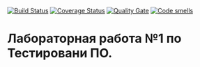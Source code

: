 [![Build Status](https://travis-ci.com/KulakovAlexey/KAR.svg?branch=master)](https://travis-ci.com/KulakovAlexey/KAR)
[![Coverage Status](https://coveralls.io/repos/github/KulakovAlexey/KAR/badge.png?branch=main)](https://coveralls.io/github/KulakovAlexey?branch=main)
[![Quality Gate](https://sonarcloud.io/api/project_badges/measure?project=KulakovAlexey_KAR&metric=alert_status)](https://sonarcloud.io/dashboard?id=KulakovAlexey_KAR)
[![Code smells](https://sonarcloud.io/api/project_badges/measure?project=KulakovAlexey_KAR&metric=code_smells)](https://sonarcloud.io/dashboard?id=KulakovAlexey_KAR)

# Лабораторная работа №1 по Тестировани ПО.
